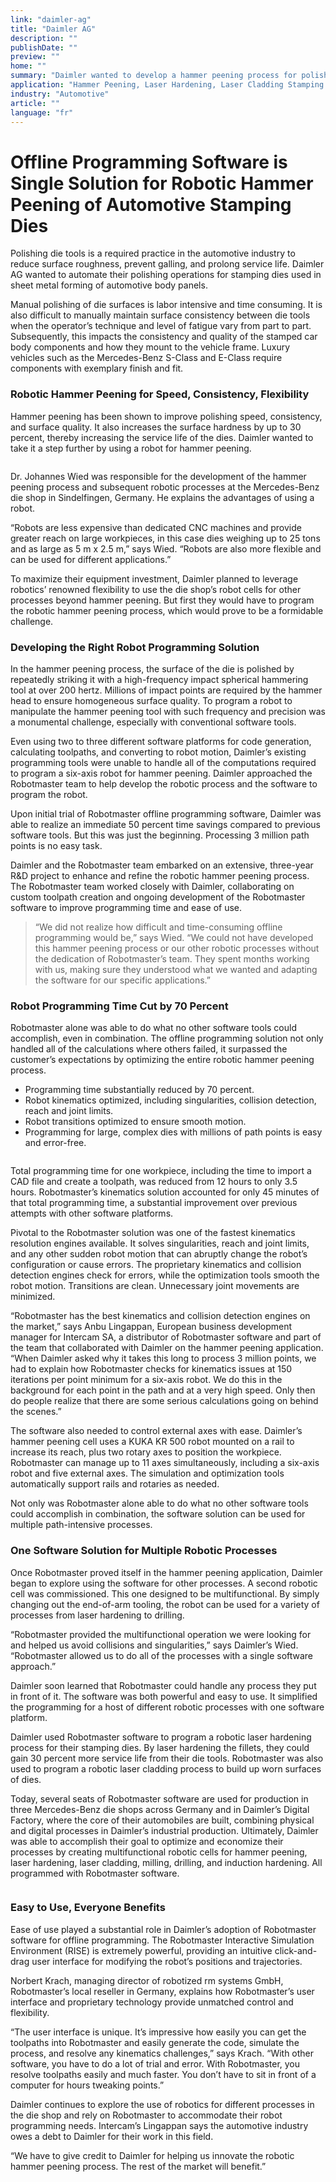 ```yaml
---
link: "daimler-ag"
title: "Daimler AG"
description: ""
publishDate: ""
preview: ""
home: ""
summary: "Daimler wanted to develop a hammer peening process for polishing the stamping dies used to manufacture body panels for Mercedes-Benz cars. A robot was essential to the process. Little did the automaker know how difficult it would be to program a robot to handle the millions of toolpath calculations required for this intensive process. Conventional software tools were not up to the task. A three-year collaboration between Daimler and Robotmaster resulted in a robust software solution that not only made the programming for these large, complex dies easy and error-free, it reduced offline programming time by 70 percent. Once they had a foolproof solution for hammer peening, Daimler broadened their sights to other robotic processes. Laser hardening, laser cladding, and induction hardening also proved to be a great match with Robotmaster’s single software solution."
application: "Hammer Peening, Laser Hardening, Laser Cladding Stamping Dies"
industry: "Automotive"
article: ""
language: "fr"
---
```

# Offline Programming Software is Single Solution for Robotic Hammer Peening of Automotive Stamping Dies

Polishing die tools is a required practice in the automotive industry to reduce surface roughness, prevent galling, and prolong service life. Daimler AG wanted to automate their polishing operations for stamping dies used in sheet metal forming of automotive body panels.

Manual polishing of die surfaces is labor intensive and time consuming. It is also difficult to manually maintain surface consistency between die tools when the operator’s technique and level of fatigue vary from part to part. Subsequently, this impacts the consistency and quality of the stamped car body components and how they mount to the vehicle frame. Luxury vehicles such as the Mercedes-Benz S-Class and E-Class require components with exemplary finish and fit.

### Robotic Hammer Peening for Speed, Consistency, Flexibility

Hammer peening has been shown to improve polishing speed, consistency, and surface quality. It also increases the surface hardness by up to 30 percent, thereby increasing the service life of the dies. Daimler wanted to take it a step further by using a robot for hammer peening.

<img src="" />

Dr. Johannes Wied was responsible for the development of the hammer peening process and subsequent robotic processes at the Mercedes-Benz die shop in Sindelfingen, Germany. He explains the advantages of using a robot.

“Robots are less expensive than dedicated CNC machines and provide greater reach on large workpieces, in this case dies weighing up to 25 tons and as large as 5 m x 2.5 m,” says Wied. “Robots are also more flexible and can be used for different applications.”

To maximize their equipment investment, Daimler planned to leverage robotics’ renowned flexibility to use the die shop’s robot cells for other processes beyond hammer peening. But first they would have to program the robotic hammer peening process, which would prove to be a formidable challenge.

### Developing the Right Robot Programming Solution

In the hammer peening process, the surface of the die is polished by repeatedly striking it with a high-frequency impact spherical hammering tool at over 200 hertz. Millions of impact points are required by the hammer head to ensure homogeneous surface quality. To program a robot to manipulate the hammer peening tool with such frequency and precision was a monumental challenge, especially with conventional software tools.

Even using two to three different software platforms for code generation, calculating toolpaths, and converting to robot motion, Daimler’s existing programming tools were unable to handle all of the computations required to program a six-axis robot for hammer peening. Daimler approached the Robotmaster team to help develop the robotic process and the software to program the robot.

Upon initial trial of Robotmaster offline programming software, Daimler was able to realize an immediate 50 percent time savings compared to previous software tools. But this was just the beginning. Processing 3 million path points is no easy task.

Daimler and the Robotmaster team embarked on an extensive, three-year R&D project to enhance and refine the robotic hammer peening process. The Robotmaster team worked closely with Daimler, collaborating on custom toolpath creation and ongoing development of the Robotmaster software to improve programming time and ease of use.

> “We did not realize how difficult and time-consuming offline programming would be,” says Wied. “We could not have developed this hammer peening process or our other robotic processes without the dedication of Robotmaster’s team. They spent months working with us, making sure they understood what we wanted and adapting the software for our specific applications.”

### Robot Programming Time Cut by 70 Percent

Robotmaster alone was able to do what no other software tools could accomplish, even in combination. The offline programming solution not only handled all of the calculations where others failed, it surpassed the customer’s expectations by optimizing the entire robotic hammer peening process.

* Programming time substantially reduced by 70 percent.
* Robot kinematics optimized, including singularities, collision detection, reach and joint limits.
* Robot transitions optimized to ensure smooth motion.
* Programming for large, complex dies with millions of path points is easy and error-free.

<img src="" />

Total programming time for one workpiece, including the time to import a CAD file and create a toolpath, was reduced from 12 hours to only 3.5 hours. Robotmaster’s kinematics solution accounted for only 45 minutes of that total programming time, a substantial improvement over previous attempts with other software platforms.

Pivotal to the Robotmaster solution was one of the fastest kinematics resolution engines available. It solves singularities, reach and joint limits, and any other sudden robot motion that can abruptly change the robot’s configuration or cause errors. The proprietary kinematics and collision detection engines check for errors, while the optimization tools smooth the robot motion. Transitions are clean. Unnecessary joint movements are minimized.

“Robotmaster has the best kinematics and collision detection engines on the market,” says Anbu Lingappan, European business development manager for Intercam SA, a distributor of Robotmaster software and part of the team that collaborated with Daimler on the hammer peening application. “When Daimler asked why it takes this long to process 3 million points, we had to explain how Robotmaster checks for kinematics issues at 150 iterations per point minimum for a six-axis robot. We do this in the background for each point in the path and at a very high speed. Only then do people realize that there are some serious calculations going on behind the scenes.”

The software also needed to control external axes with ease. Daimler’s hammer peening cell uses a KUKA KR 500 robot mounted on a rail to increase its reach, plus two rotary axes to position the workpiece. Robotmaster can manage up to 11 axes simultaneously, including a six-axis robot and five external axes. The simulation and optimization tools automatically support rails and rotaries as needed.

Not only was Robotmaster alone able to do what no other software tools could accomplish in combination, the software solution can be used for multiple path-intensive processes.

### One Software Solution for Multiple Robotic Processes

Once Robotmaster proved itself in the hammer peening application, Daimler began to explore using the software for other processes. A second robotic cell was commissioned. This one designed to be multifunctional. By simply changing out the end-of-arm tooling, the robot can be used for a variety of processes from laser hardening to drilling.

“Robotmaster provided the multifunctional operation we were looking for and helped us avoid collisions and singularities,” says Daimler’s Wied. “Robotmaster allowed us to do all of the processes with a single software approach.”

Daimler soon learned that Robotmaster could handle any process they put in front of it. The software was both powerful and easy to use. It simplified the programming for a host of different robotic processes with one software platform.

Daimler used Robotmaster software to program a robotic laser hardening process for their stamping dies. By laser hardening the fillets, they could gain 30 percent more service life from their die tools. Robotmaster was also used to program a robotic laser cladding process to build up worn surfaces of dies.

Today, several seats of Robotmaster software are used for production in three Mercedes-Benz die shops across Germany and in Daimler’s Digital Factory, where the core of their automobiles are built, combining physical and digital processes in Daimler’s industrial production. Ultimately, Daimler was able to accomplish their goal to optimize and economize their processes by creating multifunctional robotic cells for hammer peening, laser hardening, laser cladding, milling, drilling, and induction hardening. All programmed with Robotmaster software.

<img src="" />

### Easy to Use, Everyone Benefits

Ease of use played a substantial role in Daimler’s adoption of Robotmaster software for offline programming. The Robotmaster Interactive Simulation Environment (RISE) is extremely powerful, providing an intuitive click-and-drag user interface for modifying the robot’s positions and trajectories.

Norbert Krach, managing director of robotized rm systems GmbH, Robotmaster’s local reseller in Germany, explains how Robotmaster’s user interface and proprietary technology provide unmatched control and flexibility.

“The user interface is unique. It’s impressive how easily you can get the toolpaths into Robotmaster and easily generate the code, simulate the process, and resolve any kinematics challenges,” says Krach. “With other software, you have to do a lot of trial and error. With Robotmaster, you resolve toolpaths easily and much faster. You don’t have to sit in front of a computer for hours tweaking points.”

Daimler continues to explore the use of robotics for different processes in the die shop and rely on Robotmaster to accommodate their robot programming needs. Intercam’s Lingappan says the automotive industry owes a debt to Daimler for their work in this field.

“We have to give credit to Daimler for helping us innovate the robotic hammer peening process. The rest of the market will benefit.”
